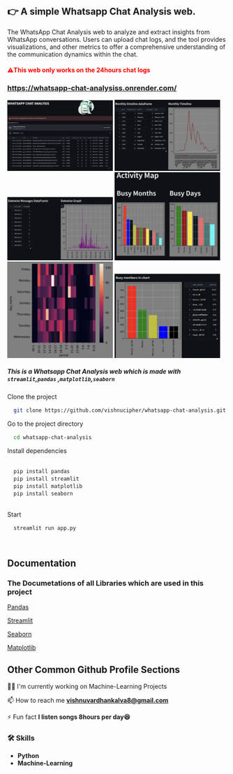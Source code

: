 

## 👉 A simple Whatsapp Chat Analysis  web.

The WhatsApp Chat Analysis web  to analyze and extract insights from WhatsApp conversations. Users can upload chat logs, and the tool provides visualizations, and other metrics to offer a comprehensive understanding of the communication dynamics within the chat.

 <h4 style="color:red">⚠️This web only works on the 24hours chat logs</h4>
 

 
 ### https://whatsapp-chat-analysiss.onrender.com/ 
 

 
<img src="https://raw.githubusercontent.com/vishnucipher/whatsapp-chat-analysis/master/Images/img1.png" height=48% width=48%>  <img src="https://raw.githubusercontent.com/vishnucipher/whatsapp-chat-analysis/master/Images/img3.png" height=48% width=48%>
<img src="https://raw.githubusercontent.com/vishnucipher/whatsapp-chat-analysis/master/Images/img2.png" height=48% width=48%>  <img src="https://raw.githubusercontent.com/vishnucipher/whatsapp-chat-analysis/master/Images/img4.png" height=48% width=48%>
<img src="https://raw.githubusercontent.com/vishnucipher/whatsapp-chat-analysis/master/Images/img5.png" height=48% width=48%>  <img src="https://raw.githubusercontent.com/vishnucipher/whatsapp-chat-analysis/master/Images/img6.png" height=48% width=48%>
 
 

#####  This is a Whatsapp Chat Analysis  web  which is made with `streamlit`,`pandas` ,`matplotlib`,`seaborn`





Clone the project

```bash
  git clone https://github.com/vishnucipher/whatsapp-chat-analysis.git
```

Go to the project directory

```bash
  cd whatsapp-chat-analysis
```

Install dependencies

```bash
  
  pip install pandas
  pip install streamlit
  pip install matplotlib
  pip install seaborn
  
```

Start 

```bash
  streamlit run app.py
```
<img src=''> 

## Documentation

### The Documetations of all Libraries which are used in this project

[Pandas](https://pandas.pydata.org/docs/)

[Streamlit](https://pandas.pydata.org/docs/)

[Seaborn](https://seaborn.pydata.org/tutorial/introduction)

[Matplotlib](https://matplotlib.org/stable/tutorials/introductory/quick_start.html)
## Other Common Github Profile Sections
👩‍💻 I'm currently working on Machine-Learning Projects





📫 How to reach me **vishnuvardhankalva8@gmail.com**

⚡ Fun fact **I listen songs 8hours per day😆**



### 🛠 Skills
- **Python**
- **Machine-Learning**
